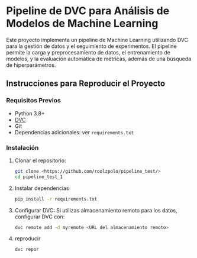 # Pipeline de DVC para Análisis de Modelos de Machine Learning

Este proyecto implementa un pipeline de Machine Learning utilizando DVC para la gestión de datos y el seguimiento de experimentos. El pipeline permite la carga y preprocesamiento de datos, el entrenamiento de modelos, y la evaluación automática de métricas, además de una búsqueda de hiperparámetros.

## Instrucciones para Reproducir el Proyecto

### Requisitos Previos
- Python 3.8+
- [DVC](https://dvc.org/doc/install)
- Git
- Dependencias adicionales: ver `requirements.txt`

### Instalación

1. Clonar el repositorio:
   ```bash
   git clone <https://github.com/roolzpolo/pipeline_test/>
   cd pipeline_test_1

2. Instalar dependencias
   ```bash
   pip install -r requirements.txt

4. Configurar DVC: Si utilizas almacenamiento remoto para los datos, configurar DVC con:
   ```bash
   dvc remote add -d myremote <URL del almacenamiento remoto>
5. reproducir
   ```bash
   dvc repor

